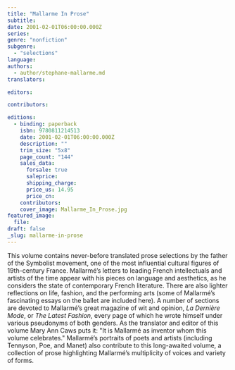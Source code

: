 ```yaml
---
title: "Mallarme In Prose"
subtitle:
date: 2001-02-01T06:00:00.000Z
series:
genre: "nonfiction"
subgenre:
  - "selections"
language:
authors:
  - author/stephane-mallarme.md
translators:

editors:

contributors:

editions:
  - binding: paperback
    isbn: 9780811214513
    date: 2001-02-01T06:00:00.000Z
    description: ""
    trim_size: "5x8"
    page_count: "144"
    sales_data:
      forsale: true
      saleprice:
      shipping_charge:
      price_us: 14.95
      price_cn:
    contributors:
    cover_image: Mallarme_In_Prose.jpg
featured_image:
  file:
draft: false
_slug: mallarme-in-prose
---
```


This volume contains never-before translated prose selections by the father of the Symbolist movement, one of the most influential cultural figures of 19th-century France. Mallarmé’s letters to leading French intellectuals and artists of the time appear with his pieces on language and aesthetics, as he considers the state of contemporary French literature. There are also lighter reflections on life, fashion, and the performing arts (some of Mallarmé’s fascinating essays on the ballet are included here). A number of sections are devoted to Mallarmé’s great magazine of wit and opinion, _La Dernière Mode_, or _The Latest Fashion_, every page of which he wrote himself under various pseudonyms of both genders. As the translator and editor of this volume Mary Ann Caws puts it: "It is Mallarmé as inventor whom this volume celebrates." Mallarmé’s portraits of poets and artists (including Tennyson, Poe, and Manet) also contribute to this long-awaited volume, a collection of prose highlighting Mallarmé’s multiplicity of voices and variety of forms.

